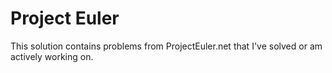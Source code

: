 # Project Euler

This solution contains problems from ProjectEuler.net that I've solved or am actively working on.